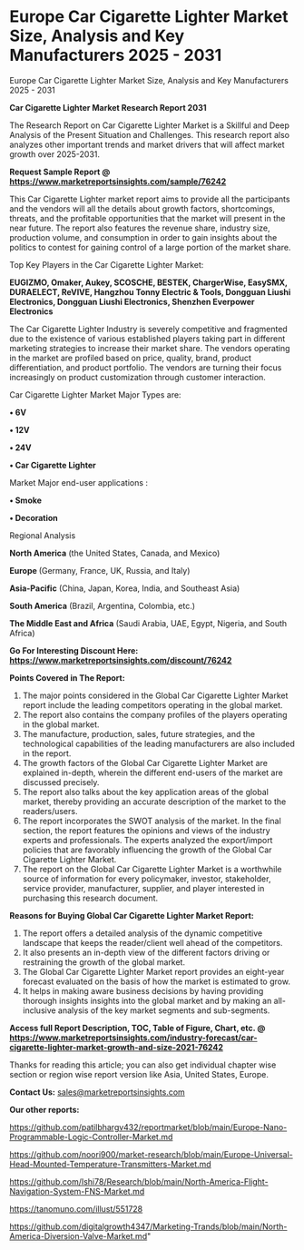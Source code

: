 # Europe Car Cigarette Lighter Market Size, Analysis and Key Manufacturers 2025 - 2031
Europe Car Cigarette Lighter Market Size, Analysis and Key Manufacturers 2025 - 2031

<strong>Car Cigarette Lighter Market Research Report 2031</strong>

The Research Report on Car Cigarette Lighter Market is a Skillful and Deep Analysis of the Present Situation and Challenges. This research report also analyzes other important trends and market drivers that will affect market growth over 2025-2031.

<strong>Request Sample Report @ <a href=https://www.marketreportsinsights.com/sample/76242>https://www.marketreportsinsights.com/sample/76242</a></strong>

This Car Cigarette Lighter market report aims to provide all the participants and the vendors will all the details about growth factors, shortcomings, threats, and the profitable opportunities that the market will present in the near future. The report also features the revenue share, industry size, production volume, and consumption in order to gain insights about the politics to contest for gaining control of a large portion of the market share.

Top Key Players in the Car Cigarette Lighter Market:

<strong>EUGIZMO, Omaker, Aukey, SCOSCHE, BESTEK, ChargerWise, EasySMX, DURAELECT, ReVIVE, Hangzhou Tonny Electric & Tools, Dongguan Liushi Electronics, Dongguan Liushi Electronics, Shenzhen Everpower Electronics</strong>

The Car Cigarette Lighter Industry is severely competitive and fragmented due to the existence of various established players taking part in different marketing strategies to increase their market share. The vendors operating in the market are profiled based on price, quality, brand, product differentiation, and product portfolio. The vendors are turning their focus increasingly on product customization through customer interaction.

Car Cigarette Lighter Market Major Types are:

<strong>• 6V

• 12V

• 24V

• Car Cigarette Lighter</strong>

Market Major end-user applications :

<strong>• Smoke

• Decoration</strong>

Regional Analysis

</u><strong><b>North America</b></strong> (the United States, Canada, and Mexico)

<strong><b>Europe </b></strong>(Germany, France, UK, Russia, and Italy)

<strong><b>Asia-Pacific</b></strong> (China, Japan, Korea, India, and Southeast Asia)

<strong><b>South America</b></strong> (Brazil, Argentina, Colombia, etc.)

<strong><b>The Middle East and Africa</b></strong> (Saudi Arabia, UAE, Egypt, Nigeria, and South Africa)

<strong>Go For Interesting Discount Here: <a href=https://www.marketreportsinsights.com/discount/76242>https://www.marketreportsinsights.com/discount/76242</a></strong>

<strong>Points Covered in The Report:</strong>
<ol>
  <li>The major points considered in the Global Car Cigarette Lighter Market report include the leading competitors operating in the global market.</li>
  <li>The report also contains the company profiles of the players operating in the global market.</li>
  <li>The manufacture, production, sales, future strategies, and the technological capabilities of the leading manufacturers are also included in the report.</li>
  <li>The growth factors of the Global Car Cigarette Lighter Market are explained in-depth, wherein the different end-users of the market are discussed precisely.</li>
  <li>The report also talks about the key application areas of the global market, thereby providing an accurate description of the market to the readers/users.</li>
  <li>The report incorporates the SWOT analysis of the market. In the final section, the report features the opinions and views of the industry experts and professionals. The experts analyzed the export/import policies that are favorably influencing the growth of the Global Car Cigarette Lighter Market.</li>
  <li>The report on the Global Car Cigarette Lighter Market is a worthwhile source of information for every policymaker, investor, stakeholder, service provider, manufacturer, supplier, and player interested in purchasing this research document.</li>
</ol>
<strong>Reasons for Buying Global Car Cigarette Lighter Market Report:</strong>

<ol>
  <li>The report offers a detailed analysis of the dynamic competitive landscape that keeps the reader/client well ahead of the competitors.</li>
  <li>It also presents an in-depth view of the different factors driving or restraining the growth of the global market.</li>
  <li>The Global Car Cigarette Lighter Market report provides an eight-year forecast evaluated on the basis of how the market is estimated to grow.</li>
  <li>It helps in making aware business decisions by having providing thorough insights insights into the global market and by making an all-inclusive analysis of the key market segments and sub-segments.</li>
</ol>
<strong>Access full Report Description, TOC, Table of Figure, Chart, etc. @ <a href=https://www.marketreportsinsights.com/industry-forecast/car-cigarette-lighter-market-growth-and-size-2021-76242>https://www.marketreportsinsights.com/industry-forecast/car-cigarette-lighter-market-growth-and-size-2021-76242</a></strong>


Thanks for reading this article; you can also get individual chapter wise section or region wise report version like Asia, United States, Europe.

<strong>Contact Us:</strong>
sales@marketreportsinsights.com

<strong>Our other reports:</strong>

<a href=https://github.com/patilbhargv432/reportmarket/blob/main/Europe-Nano-Programmable-Logic-Controller-Market.md>https://github.com/patilbhargv432/reportmarket/blob/main/Europe-Nano-Programmable-Logic-Controller-Market.md</a>

<a href=https://github.com/noori900/market-research/blob/main/Europe-Universal-Head-Mounted-Temperature-Transmitters-Market.md>https://github.com/noori900/market-research/blob/main/Europe-Universal-Head-Mounted-Temperature-Transmitters-Market.md</a>

<a href=https://github.com/Ishi78/Research/blob/main/North-America-Flight-Navigation-System-FNS-Market.md>https://github.com/Ishi78/Research/blob/main/North-America-Flight-Navigation-System-FNS-Market.md</a>

<a href=https://tanomuno.com/illust/551728>https://tanomuno.com/illust/551728</a>

<a href=https://github.com/digitalgrowth4347/Marketing-Trands/blob/main/North-America-Diversion-Valve-Market.md>https://github.com/digitalgrowth4347/Marketing-Trands/blob/main/North-America-Diversion-Valve-Market.md</a>"
